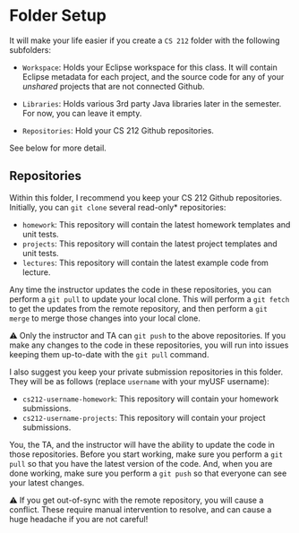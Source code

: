 # Folder Setup

It will make your life easier if you create a `CS 212` folder with the following subfolders:

  - `Workspace`: Holds your Eclipse workspace for this class. It will contain Eclipse metadata for each project, and the source code for any of your *unshared* projects that are not connected Github.
  
  - `Libraries`: Holds various 3rd party Java libraries later in the semester. For now, you can leave it empty.
  
  - `Repositories`: Hold your CS 212 Github repositories.

See below for more detail.

## Repositories

Within this folder, I recommend you keep your CS 212 Github repositories. Initially, you can `git clone` several read-only* repositories:

- `homework`: This repository will contain the latest homework templates and unit tests. 
- `projects`: This repository will contain the latest project templates and unit tests. 
- `lectures`: This repository will contain the latest example code from lecture.

Any time the instructor updates the code in these repositories, you can perform a `git pull` to update your local clone. This will perform a `git fetch` to get the updates from the remote repository, and then perform a `git merge` to merge those changes into your local clone. 

:warning: Only the instructor and TA can `git push` to the above repositories. If you make any changes to the code in these repositories, you will run into issues keeping them up-to-date with the `git pull` command.

I also suggest you keep your private submission repositories in this folder. They will be as follows (replace `username` with your myUSF username):

- `cs212-username-homework`: This repository will contain your homework submissions. 
- `cs212-username-projects`: This repository will contain your project submissions.

You, the TA, and the instructor will have the ability to update the code in those repositories. Before you start working, make sure you perform a `git pull` so that you have the latest version of the code. And, when you are done working, make sure you perform a `git push` so that everyone can see your latest changes.

:warning: If you get out-of-sync with the remote repository, you will cause a conflict. These require manual intervention to resolve, and can cause a huge headache if you are not careful!


